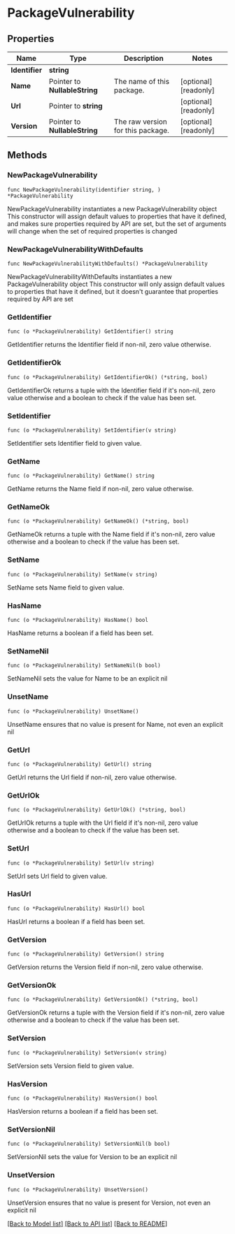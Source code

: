 # PackageVulnerability

## Properties

Name | Type | Description | Notes
------------ | ------------- | ------------- | -------------
**Identifier** | **string** |  | 
**Name** | Pointer to **NullableString** | The name of this package. | [optional] [readonly] 
**Url** | Pointer to **string** |  | [optional] [readonly] 
**Version** | Pointer to **NullableString** | The raw version for this package. | [optional] [readonly] 

## Methods

### NewPackageVulnerability

`func NewPackageVulnerability(identifier string, ) *PackageVulnerability`

NewPackageVulnerability instantiates a new PackageVulnerability object
This constructor will assign default values to properties that have it defined,
and makes sure properties required by API are set, but the set of arguments
will change when the set of required properties is changed

### NewPackageVulnerabilityWithDefaults

`func NewPackageVulnerabilityWithDefaults() *PackageVulnerability`

NewPackageVulnerabilityWithDefaults instantiates a new PackageVulnerability object
This constructor will only assign default values to properties that have it defined,
but it doesn't guarantee that properties required by API are set

### GetIdentifier

`func (o *PackageVulnerability) GetIdentifier() string`

GetIdentifier returns the Identifier field if non-nil, zero value otherwise.

### GetIdentifierOk

`func (o *PackageVulnerability) GetIdentifierOk() (*string, bool)`

GetIdentifierOk returns a tuple with the Identifier field if it's non-nil, zero value otherwise
and a boolean to check if the value has been set.

### SetIdentifier

`func (o *PackageVulnerability) SetIdentifier(v string)`

SetIdentifier sets Identifier field to given value.


### GetName

`func (o *PackageVulnerability) GetName() string`

GetName returns the Name field if non-nil, zero value otherwise.

### GetNameOk

`func (o *PackageVulnerability) GetNameOk() (*string, bool)`

GetNameOk returns a tuple with the Name field if it's non-nil, zero value otherwise
and a boolean to check if the value has been set.

### SetName

`func (o *PackageVulnerability) SetName(v string)`

SetName sets Name field to given value.

### HasName

`func (o *PackageVulnerability) HasName() bool`

HasName returns a boolean if a field has been set.

### SetNameNil

`func (o *PackageVulnerability) SetNameNil(b bool)`

 SetNameNil sets the value for Name to be an explicit nil

### UnsetName
`func (o *PackageVulnerability) UnsetName()`

UnsetName ensures that no value is present for Name, not even an explicit nil
### GetUrl

`func (o *PackageVulnerability) GetUrl() string`

GetUrl returns the Url field if non-nil, zero value otherwise.

### GetUrlOk

`func (o *PackageVulnerability) GetUrlOk() (*string, bool)`

GetUrlOk returns a tuple with the Url field if it's non-nil, zero value otherwise
and a boolean to check if the value has been set.

### SetUrl

`func (o *PackageVulnerability) SetUrl(v string)`

SetUrl sets Url field to given value.

### HasUrl

`func (o *PackageVulnerability) HasUrl() bool`

HasUrl returns a boolean if a field has been set.

### GetVersion

`func (o *PackageVulnerability) GetVersion() string`

GetVersion returns the Version field if non-nil, zero value otherwise.

### GetVersionOk

`func (o *PackageVulnerability) GetVersionOk() (*string, bool)`

GetVersionOk returns a tuple with the Version field if it's non-nil, zero value otherwise
and a boolean to check if the value has been set.

### SetVersion

`func (o *PackageVulnerability) SetVersion(v string)`

SetVersion sets Version field to given value.

### HasVersion

`func (o *PackageVulnerability) HasVersion() bool`

HasVersion returns a boolean if a field has been set.

### SetVersionNil

`func (o *PackageVulnerability) SetVersionNil(b bool)`

 SetVersionNil sets the value for Version to be an explicit nil

### UnsetVersion
`func (o *PackageVulnerability) UnsetVersion()`

UnsetVersion ensures that no value is present for Version, not even an explicit nil

[[Back to Model list]](../README.md#documentation-for-models) [[Back to API list]](../README.md#documentation-for-api-endpoints) [[Back to README]](../README.md)


